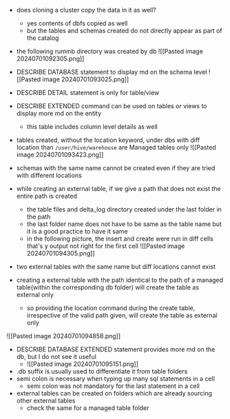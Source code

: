 - does cloning a cluster copy the data in it as well?
	- yes contents of dbfs copied as well
	- but the tables and schemas created do not directly appear as part of the catalog
- the following rummb directory was created by db
![[Pasted image 20240701092305.png]]

- DESCRIBE DATABASE statement to display md on the schema level
![[Pasted image 20240701093025.png]]
- DESCRIBE DETAIL statement is only for table/view
- DESCRIBE EXTENDED command can be used on tables or views to display more md on the entity
	- this table includes column level details as well
- tables created, without the location keyword, under dbs with diff location than `/user/hive/warehouse` are Managed tables only
![[Pasted image 20240701093423.png]]
- schemas with the same name cannot be created even if they are tried with different locations
- while creating an external table, if we give a path that does not exist the entire path is created
	- the table files and delta_log directory created under the last folder in the path
	- the last folder name does not have to be same as the table name but it is a good practice to have it same
	- in the following picture, the insert and create were run in diff cells that's y output not right for the first cell
![[Pasted image 20240701094305.png]]
- two external tables with the same name but diff locations cannot exist
- creating a external table with the path identical to the path of a managed table(within the corresponding db folder) will create the table as external only
	- so providing the location command during the create table, irrespective of the valid path given, will create the table as external only

![[Pasted image 20240701094858.png]]

- DESCRIBE DATABASE EXTENDED statement provides more md on the db, but I do not see it useful
	- ![[Pasted image 20240701095151.png]]
- .db suffix is usually used to differentiate it from table folders
- semi colon is necessary when typing up many sql statements in a cell
	- semi colon was not mandatory for the last statement in a cell
- external tables can be created on folders which are already sourcing other external tables
	- check the same for a managed table folder